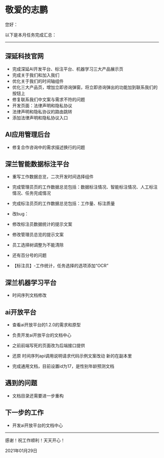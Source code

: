 # 敬爱的志鹏

您好：

以下是本月任务完成汇总：

---

## 深延科技官网

- 完成深延AI开发平台、标注平台、机器学习三大产品展示页
- 完成关于我们和加入我们
- 优化关于我们的时间轴组件
- 优化三大产品页，增加立即咨询弹窗，将立即咨询弹出的功能加到联系我们的按钮上
- 修复联系我们中文案与需求不符的问题
- 开发页面：法律声明和隐私协议
- 法律声明和隐私协议的路由跳转
- 添加法律声明和隐私协议入口

## AI应用管理后台

- 修复合作咨询中的需求描述换行的问题

## 深兰智能数据标注平台

- 重写工作数据总览，二次开发时间选择组件

- 完成管理员页的工作数据总览包括：数据标注情况、智能标注情况、人工标注情况、任务完成情况

- 完成标注员页的工作数据总览包括：工作量、标注质量
- 改bug：
- 修改标注员数据统计的提示文案
- 修改管理员总览的提示文案
- 员工选择树调整为不能清除
- 还有百分号的问题
- 【标注员】-工作统计，任务选择的选项添加“OCR”

## 深兰机器学习平台

- 时间序列文档修改

## ai开放平台

- 查看ai开放平台的1.2.0的需求和原型
- 负责开发ai开放平台的文档中心
- 之前前端写死的页面改为后端接口提供

- 还原 时间序列api调用说明请求代码示例文案改动 新的在副本里
- 完成通用文档，目前设置id为17，是性别年龄预测文档

## 遇到的问题

- 文档目录还需要进一步重构

## 下一步的工作

- 开发ai开放平台的文档中心

---
感谢！祝工作顺利！天天开心！

2021年01月29日
